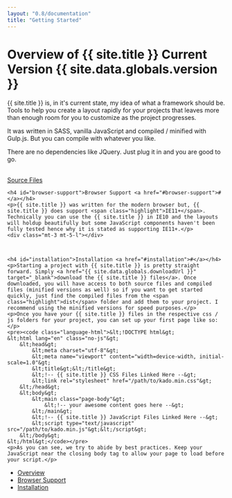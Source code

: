 ```yaml
---
layout: "0.8/documentation"
title: "Getting Started"
---
```

<div class="col s12 l8 xl9">
    <h1 id="overview">Overview of {{ site.title }} <span class="heading-accent">Current Version {{ site.data.globals.version }}</span></h1>
    <p>{{ site.title }} is, in it's current state, my idea of what a framework should be. Tools to help you create a layout rapidly for your projects that leaves more than enough room for you to customize as the project progresses.</p>
    <p>It was written in SASS, vanilla JavaScript and compiled / minified with Gulp.js. But you can compile with whatever you like.</p>
    <p>There are no dependencies like JQuery. Just plug it in and you are good to go.</p>
    <br />
    <a href="{{ site.data.globals.downloadUrl }}" target="_blank" class="btn mr-half"><span class="ti-cloud-down mr-half"></span>Source Files</a>
    <div class="mt-3 mt-5-l"></div>


    <h4 id="browser-support">Browser Support <a href="#browser-support">#</a></h4>
    <p>{{ site.title }} was written for the modern browser but, {{ site.title }} does support <span class="highlight">IE11+</span>. Technically you can use the {{ site.title }} in IE10 and the layouts will holdup beautifully but some JavaScript components haven't been fully tested hence why it is stated as supporting IE11+.</p>
    <div class="mt-3 mt-5-l"></div>



    <h4 id="installation">Installation <a href="#installation">#</a></h4>
    <p>Starting a project with {{ site.title }} is pretty straight forward. Simply <a href="{{ site.data.globals.downloadUrl }}" target="_blank">download the {{ site.title }} files</a>. Once downloaded, you will have access to both source files and compiled files (minified versions as well) so if you want to get started quickly, just find the compiled files from the <span class="highlight">dist</span> folder and add them to your project. I recommend using the minified versions for speed purposes.</p>
    <p>Once you have your {{ site.title }} files in the respective css / js folders for your project, you can set up your first page like so: </p>
    <pre><code class="language-html">&lt;!DOCTYPE html&gt;
    &lt;html lang="en" class="no-js"&gt;
        &lt;head&gt;
            &lt;meta charset="utf-8"&gt;
            &lt;meta name="viewport" content="width=device-width, initial-scale=1.0"&gt;
            &lt;title&gt;&lt;/title&gt;
            &lt;!-- {{ site.title }} CSS Files Linked Here --&gt;
            &lt;link rel="stylesheet" href="/path/to/kado.min.css"&gt;
        &lt;/head&gt;
        &lt;body&gt;
            &lt;main class="page-body"&gt;
                &lt;!-- your awesome content goes here --&gt;
            &lt;/main&gt;
            &lt;!-- {{ site.title }} JavaScript Files Linked Here --&gt;
            &lt;script type="text/javascript" src="/path/to/kado.min.js"&gt;&lt;/script&gt;
        &lt;/body&gt;
    &lt;/html&gt;</code></pre>
    <p>As you can see, we try to abide by best practices. Keep your JavaScript near the closing body tag to allow your page to load before your script.</p>
</div>
<div class="col s12 l4 xl3 hide-m-down" id="side-nav">
    <ul class="sub-nav">
        <li><a href="#overview">Overview</a></li>
        <li><a href="#browser-support">Browser Support</a></li>
        <li><a href="#installation">Installation</a></li>
    </ul>
</div>
